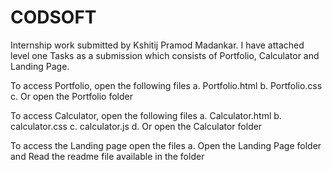 # CODSOFT
Internship work submitted by Kshitij Pramod Madankar. I have attached level one Tasks as a submission which consists of Portfolio, Calculator and Landing Page.

To access Portfolio, open the following files 
a. Portfolio.html
b. Portfolio.css
c. Or open the Portfolio folder

To access Calculator, open the following files
a. Calculator.html
b. calculator.css
c. calculator.js
d. Or open the Calculator folder

To access the Landing page open the files 
a. Open the Landing Page folder and Read the readme file available in the folder
